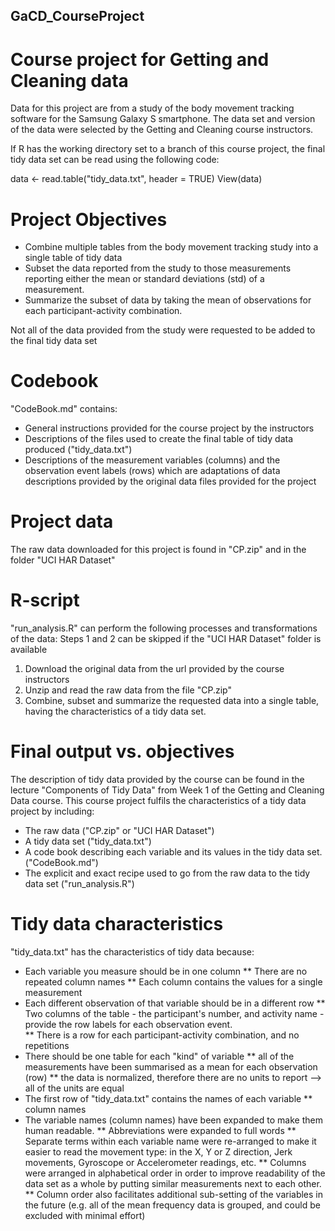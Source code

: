 ## GaCD_CourseProject
# Course project for Getting and Cleaning data

Data for this project are from a study of the body movement tracking software for the Samsung Galaxy S smartphone.  The data set and version of the data were selected by the Getting and Cleaning course instructors.

If R has the working directory set to a branch of this course project, the final tidy data set can be read using the following code:

data <- read.table("tidy_data.txt", header = TRUE) 
View(data)

# Project Objectives
* Combine multiple tables from the body movement tracking study into a single table of tidy data
* Subset the data reported from the study to those measurements reporting either the mean or standard deviations (std) of a measurement.
* Summarize the subset of data by taking the mean of observations for each participant-activity combination.

Not all of the data provided from the study were requested to be added to the final tidy data set

# Codebook
"CodeBook.md" contains:
* General instructions provided for the course project by the instructors
* Descriptions of the files used to create the final table of tidy data produced ("tidy_data.txt")
* Descriptions of the measurement variables (columns) and the observation event labels (rows) which are adaptations of data descriptions provided by the original data files provided for the project 

# Project data
The raw data downloaded for this project is found in "CP.zip" and in the folder "UCI HAR Dataset"

# R-script
"run_analysis.R" can perform the following processes and transformations of the data:
Steps 1 and 2 can be skipped if the "UCI HAR Dataset" folder is available
1. Download the original data from the url provided by the course instructors
2. Unzip and read the raw data from the file "CP.zip"
3. Combine, subset and summarize the requested data into a single table, having the characteristics of a tidy data set.

# Final output vs. objectives
The description of tidy data provided by the course can be found in the lecture "Components of Tidy Data" from Week 1 of the Getting and Cleaning Data course.
This course project fulfils the characteristics of a tidy data project by including:
* The raw data ("CP.zip" or "UCI HAR Dataset")
* A tidy data set ("tidy_data.txt")
* A code book describing each variable and its values in the tidy data set. ("CodeBook.md")
* The explicit and exact recipe used to go from the raw data to the tidy data set ("run_analysis.R")

# Tidy data characteristics
"tidy_data.txt" has the characteristics of tidy data because:
* Each variable you measure should be in one column
** There are no repeated column names
** Each column contains the values for a single measurement
* Each different observation of that variable should be in a different row
** Two columns of the table - the participant's number, and activity name - provide the row labels for each observation event.  
** There is a row for each participant-activity combination, and no repetitions
* There should be one table for each "kind" of variable
** all of the measurements have been summarised as a mean for each observation (row)
** the data is normalized, therefore there are no units to report --> all of the units are equal
* The first row of "tidy_data.txt" contains the names of each variable
** column names
* The variable names (column names) have been expanded to make them human readable.
** Abbreviations were expanded to full words
** Separate terms within each variable name were re-arranged to make it easier to read the movement type: in the X, Y or Z direction, Jerk movements, Gyroscope or Accelerometer readings, etc.
** Columns were arranged in alphabetical order in order to improve readability of the data set as a whole by putting similar measurements next to each other.  
** Column order also facilitates additional sub-setting of the variables in the future (e.g. all of the mean frequency data is grouped, and could be excluded with minimal effort)